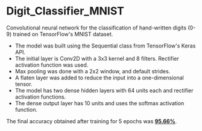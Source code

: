 # Digit_Classifier_MNIST
Convolutional neural network for the classification of hand-written digits (0-9) trained on TensorFlow's MNIST dataset.

* The model was built using the Sequential class from TensorFlow's Keras API. 
* The initial layer is Conv2D with a 3x3 kernel and 8 filters. Rectifier activation function was used.
* Max pooling was done with a 2x2 window, and default strides.
* A flaten layer was added to reduce the input into a one-dimensional tensor.
* The model has two dense hidden layers with 64 units each and rectifier activation functions.
* The dense output layer has 10 units and uses the softmax activation function.

The final accuracy obtained after training for 5 epochs was <ins>**95.66%**</ins>.
